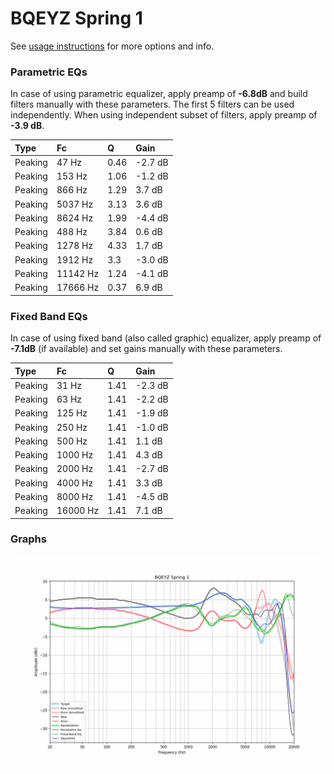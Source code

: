 # BQEYZ Spring 1
See [usage instructions](https://github.com/jaakkopasanen/AutoEq#usage) for more options and info.

### Parametric EQs
In case of using parametric equalizer, apply preamp of **-6.8dB** and build filters manually
with these parameters. The first 5 filters can be used independently.
When using independent subset of filters, apply preamp of **-3.9 dB**.

| Type    | Fc       |    Q | Gain    |
|:--------|:---------|:-----|:--------|
| Peaking | 47 Hz    | 0.46 | -2.7 dB |
| Peaking | 153 Hz   | 1.06 | -1.2 dB |
| Peaking | 866 Hz   | 1.29 | 3.7 dB  |
| Peaking | 5037 Hz  | 3.13 | 3.6 dB  |
| Peaking | 8624 Hz  | 1.99 | -4.4 dB |
| Peaking | 488 Hz   | 3.84 | 0.6 dB  |
| Peaking | 1278 Hz  | 4.33 | 1.7 dB  |
| Peaking | 1912 Hz  | 3.3  | -3.0 dB |
| Peaking | 11142 Hz | 1.24 | -4.1 dB |
| Peaking | 17666 Hz | 0.37 | 6.9 dB  |

### Fixed Band EQs
In case of using fixed band (also called graphic) equalizer, apply preamp of **-7.1dB**
(if available) and set gains manually with these parameters.

| Type    | Fc       |    Q | Gain    |
|:--------|:---------|:-----|:--------|
| Peaking | 31 Hz    | 1.41 | -2.3 dB |
| Peaking | 63 Hz    | 1.41 | -2.2 dB |
| Peaking | 125 Hz   | 1.41 | -1.9 dB |
| Peaking | 250 Hz   | 1.41 | -1.0 dB |
| Peaking | 500 Hz   | 1.41 | 1.1 dB  |
| Peaking | 1000 Hz  | 1.41 | 4.3 dB  |
| Peaking | 2000 Hz  | 1.41 | -2.7 dB |
| Peaking | 4000 Hz  | 1.41 | 3.3 dB  |
| Peaking | 8000 Hz  | 1.41 | -4.5 dB |
| Peaking | 16000 Hz | 1.41 | 7.1 dB  |

### Graphs
![](./BQEYZ%20Spring%201.png)